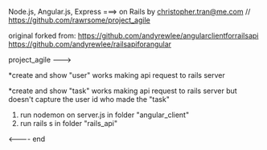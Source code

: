 Node.js, Angular.js, Express ===> on Rails by christopher.tran@me.com // https://github.com/rawrsome/project_agile

original forked from: 
	https://github.com/andyrewlee/angularclientforrailsapi
	https://github.com/andyrewlee/railsapiforangular

project_agile --->

*create and show "user" works making api request to rails server

*create and show "task" works making api request to rails server but doesn't capture the user id who made the "task" 

1. run nodemon on server.js in folder "angular_client"
2. run rails s in folder "rails_api"

<---- end